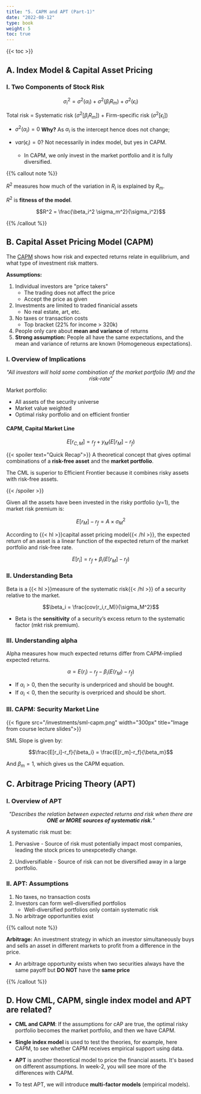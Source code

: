 ```yaml
---
title: "5. CAPM and APT (Part-1)"
date: "2022-08-12"
type: book
weight: 5
toc: true
---
```


{{< toc >}}

## A. Index Model & Capital Asset Pricing

### I. Two Components of Stock Risk

$$\sigma_i^2 = \sigma^2(\alpha_i) + \sigma^2(\beta_iR_m) + \sigma^2(\epsilon_i)$$

Total risk = Systematic risk ($\sigma^2[\beta_iR_m]$) + Firm-specific risk ($\sigma^2[\epsilon_i]$)

- $\sigma^2(\alpha_i) = 0$ **Why?** As $\alpha_i$ is the intercept hence does not change;

- $var(\epsilon_i) = 0$? Not necessarily in index model, but yes in CAPM.
  - In CAPM, we only invest in the market portfolio and it is fully diversified.

{{% callout note %}}

$R^2$ measures how much of the variation in $R_i$ is explained by $R_m$.

$R^2$ is **fitness of the model**.

$$R^2 = \frac{\beta_i^2 \sigma_m^2}{\sigma_i^2}$$

{{% /callout %}}

## B. Capital Asset Pricing Model (CAPM)

The <u>CAPM</u> shows how risk and expected returns relate in equilibrium, and what type of investment risk matters.

**Assumptions:**

1. Individual investors are "price takers"
   - The trading does not affect the price
   - Accept the price as given
2. Investments are limited to traded finanicial assets
   - No real estate, art, etc.
3. No taxes or transaction costs
   - Top bracket (22% for income > 320k)
4. People only care about **mean and variance** of returns
5. **Strong assumption:** People all have the same expectations, and the mean and variance of returns are known (Homogeneous expectations).

### I. Overview of Implications

<p align="center"><i>"All investors will hold some combination of the market portfolio (M) and the risk-rate"</i></p>

Market portfolio:

- All assets of the security universe
- Market value weighted
- Optimal risky portfolio and on efficient frontier

#### CAPM, Capital Market Line

$$E[r_{C,M}] = r_f + y_M(E[r_M]-r_f)$$

{{< spoiler text="Quick Recap">}}
A theoretical concept that gives optimal combinations of a **risk-free asset** and the **market portfolio**.

The CML is superior to Efficient Frontier because it combines risky assets with risk-free assets.

{{< /spoiler >}}

Given all the assets have been invested in the risky portfolio (y=1), the market risk premium is:

$$E[r_M]-r_f = A\times\sigma_M^2$$

According to {{< hl >}}capital asset pricing model{{< /hl >}}, the expected return of an asset is a linear function of the expected return of the market portfolio and risk-free rate.

$$E[r_{i}] = r_f + \beta_i(E[r_M]-r_f)$$

### II. Understanding Beta

Beta is a {{< hl >}}measure of the systematic risk{{< /hl >}} of a security relative to the market.

$$\beta_i = \frac{cov(r_i,r_M)}{\sigma_M^2}$$

- Beta is the **sensitivity** of a security’s excess return to the systematic factor (mkt risk premium).

### III. Understanding alpha

Alpha measures how much expected returns differ from CAPM-implied expected returns.

$$\alpha = E(r_i) - r_f - \beta_i(E(r_M)-r_f)$$

- If $\alpha_i > 0$, then the security is underpriced and should be bought.
- If $\alpha_i < 0$, then the security is overpriced and should be short.

### III. CAPM: Security Market Line

{{< figure src="/investments/sml-capm.png" width="300px" title="Image from course lecture slides">}}

SML Slope is given by:

$$\frac{E[r_i]-r_f}{\beta_i} = \frac{E[r_m]-r_f}{\beta_m}$$

And $\beta_m = 1$, which gives us the CAPM equation.

## C. Arbitrage Pricing Theory (APT)

### I. Overview of APT

<p align="center"><i>"Describes the relation between expected returns and risk when there are <b>ONE or MORE sources of systematic risk.</b>"</i></p>

A systematic risk must be:

1. Pervasive - Source of risk must potentially impact most companies, leading the stock prices to unexpcetedly change.

2. Undiversifiable - Source of risk can not be diversified away in a large portfolio.

### II. APT: Assumptions

1. No taxes, no transaction costs
2. Investors can form well-diversified portfolios
   - Well-diversified portfolios only contain systematic risk
3. No arbitrage opportunities exist

{{% callout note %}}

**Arbitrage:** An investment strategy in which an investor simultaneously buys and sells an asset in different markets to profit from a difference in the price.

- An arbitrage opportunity exists when two securities always
  have the same payoff but **DO NOT** have the **same price**

{{% /callout %}}

## D. How CML, CAPM, single index model and APT are related?

- **CML and CAPM**: If the assumptions for cAP are true, the optimal risky portfolio becomes the market portfolio, and then we have CAPM.

- **Single index model** is used to test the theories, for example, here CAPM, to see whether CAPM receives empirical support using data.

- **APT** is another theoretical model to price the financial assets. It's based on different assumptions. In week-2, you will see more of the differences with CAPM.

- To test APT, we will introduce **multi-factor models** (empirical models).
